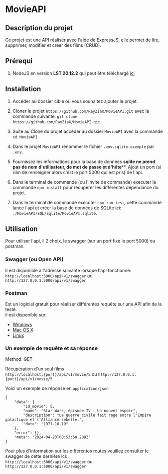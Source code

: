 # MovieAPI

## Description du projet
Ce projet est une API réaliser avec l'aide de [ExpressJS](https://expressjs.com/fr/), elle permet de lire, supprimer, modifier et créer des films (CRUD).

## Prérequi
1. NodeJS en version **LST 20.12.2** qui peut être téléchargé [ici](https://nodejs.org/dist/v20.12.2/node-v20.12.2-x64.msi)

## Installation
1. Accéder au dossier cible où vous souhaitez ajouter le projet.

2. Cloner le projet `https://github.com/RayZiaX/MovieAPI.git` avec la commande suivante:
`git clone https://github.com/RayZiaX/MovieAPI.git`.

3. Suite au Clone du projet accéder au dossier `MovieAPI` avec la commande `cd MovieAPI`.

4. Dans le projet `MovieAPI` renommer le fichier `.env.sqlite.exemple` par `.env`.

5. Fournissez les informations pour la base de données **sqlite ne prend pas de nom d'utilisateur, de mot de passe et d'hôte**</u>**. Ajout un port (si rien de renseigner alors c'est le port 5000 qui est pris) de l'api.

6. Dans le terminal de commande (ou l'invite de commande) executer la commande `npm install` pour récupérer les différentes dépendance du projet.

7. Dans le terminal de commande executer `npm run test`, cette commande lance l'api et créer la base de données de SQLite ici: `./MovieAPI/SQL/Sqlite/MovieAPI.sqlite`.

## Utilisation

Pour utiliser l'api, il 2 choix, le swagger (sur un port fixe le port 5000) ou postman.
### Swagger (ou Open API)
Il est disponible à l'adresse suivante lorsque l'api fonctionne: `http://localhost:5000/api/v1/swagger` ou `http://127.0.0.1:5000/api/v1/swagger`

### Postman
Est un logiciel gratuit pour réaliser différentes requête sur une API afin de la testé.</br>
il est disponible sur:  
- [Windows](https://dl.pstmn.io/download/latest/win64)
- [Mac OS X](https://dl.pstmn.io/download/latest/osx_arm64)
- [Linux](https://dl.pstmn.io/download/latest/linux_64)

### Un exemple de requête et sa réponse

Method: GET

Récupération d'un seul films </br>
`http://localhost:{port}/api/v1/movie/5` ou `http://127.0.0.1:{port}/api/v1/movie/5`

Voici un exemple de réponse en ```application/json```
```
{
    "data": {
        "id_movie": 5,
        "name": "Star Wars, épisode IV : Un nouvel espoir",
        "description": "La guerre civile fait rage entre l'Empire galactique et l'Alliance rebelle.",
        "date": "1977-10-19"
    },
    "error": {},
    "meta": "2024-04-23T00:53:50.208Z"
}
```

Pour plus d'information sur les différentes routes veuillez consulter le swagger de cette dernière ici:</br> `http://localhost:5000/api/v1/swagger` ou `http://127.0.0.1:5000/api/v1/swagger`